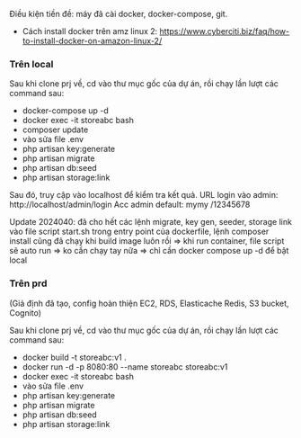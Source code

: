 Điều kiện tiền đề: máy đã cài docker, docker-compose, git.
- Cách install docker trên amz linux 2: https://www.cyberciti.biz/faq/how-to-install-docker-on-amazon-linux-2/ 

### Trên local
Sau khi clone prj về, cd vào thư mục gốc của dự án, rồi chạy lần lượt các command sau:
- docker-compose up -d
- docker exec -it storeabc bash
- composer update
- vào sửa file .env
- php artisan key:generate
- php artisan migrate
- php artisan db:seed
- php artisan storage:link

Sau đó, truy cập vào localhost để kiểm tra kết quả.
URL login vào admin: http://localhost/admin/login
Acc admin default: mymy /12345678

Update 2024040: đã cho hết các lệnh migrate, key gen, seeder, storage link vào file script start.sh trong entry point của dockerfile, lệnh composer install cũng đã chạy khi build image luôn rồi => khi run container, file script sẽ auto run => ko cần chạy tay nữa => chỉ cần docker compose up -d để bật local

### Trên prd
(Giả định đã tạo, config hoàn thiện EC2, RDS, Elasticache Redis, S3 bucket, Cognito) 

Sau khi clone prj về,  cd vào thư mục gốc của dự án, rồi chạy lần lượt các command sau:
- docker build -t storeabc:v1 .
- docker run -d -p 8080:80 --name storeabc storeabc:v1
- docker exec -it storeabc bash
- vào sửa file .env
- php artisan key:generate
- php artisan migrate
- php artisan db:seed
- php artisan storage:link
